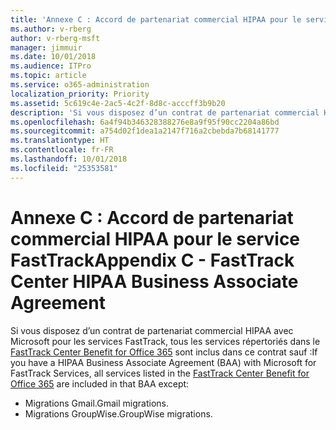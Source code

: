 ```yaml
---
title: 'Annexe C : Accord de partenariat commercial HIPAA pour le service FastTrack'
ms.author: v-rberg
author: v-rberg-msft
manager: jimmuir
ms.date: 10/01/2018
ms.audience: ITPro
ms.topic: article
ms.service: o365-administration
localization_priority: Priority
ms.assetid: 5c619c4e-2ac5-4c2f-8d8c-acccff3b9b20
description: 'Si vous disposez d’un contrat de partenariat commercial HIPAA avec Microsoft pour les services FastTrack, tous les services répertoriés dans le FastTrack Center Benefit for Office 365 sont inclus dans ce contrat sauf :'
ms.openlocfilehash: 6a4f94b346328388276e8a9f95f90cc2204a86bd
ms.sourcegitcommit: a754d02f1dea1a2147f716a2cbebda7b68141777
ms.translationtype: HT
ms.contentlocale: fr-FR
ms.lasthandoff: 10/01/2018
ms.locfileid: "25353581"
---
```

# <a name="appendix-c---fasttrack-center-hipaa-business-associate-agreement"></a><span data-ttu-id="a79af-103">Annexe C : Accord de partenariat commercial HIPAA pour le service FastTrack</span><span class="sxs-lookup"><span data-stu-id="a79af-103">Appendix C - FastTrack Center HIPAA Business Associate Agreement</span></span>

<span data-ttu-id="a79af-104">Si vous disposez d’un contrat de partenariat commercial HIPAA avec Microsoft pour les services FastTrack, tous les services répertoriés dans le [FastTrack Center Benefit for Office 365](O365-fasttrack-benefit-for-office-365.md) sont inclus dans ce contrat sauf :</span><span class="sxs-lookup"><span data-stu-id="a79af-104">If you have a HIPAA Business Associate Agreement (BAA) with Microsoft for FastTrack Services, all services listed in the [FastTrack Center Benefit for Office 365](O365-fasttrack-benefit-for-office-365.md) are included in that BAA except:</span></span> 
  
- <span data-ttu-id="a79af-105">Migrations Gmail.</span><span class="sxs-lookup"><span data-stu-id="a79af-105">Gmail migrations.</span></span>   
- <span data-ttu-id="a79af-106">Migrations GroupWise.</span><span class="sxs-lookup"><span data-stu-id="a79af-106">GroupWise migrations.</span></span>
    

